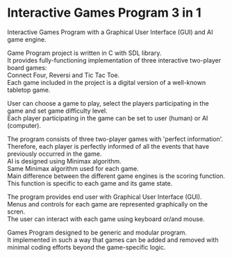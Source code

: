 # Interactive Games Program 3 in 1
Interactive Games Program with a Graphical User Interface (GUI) and AI game engine.

Game Program project is written in C with SDL library.\
It provides fully-functioning implementation of three interactive two-player board games:\
Connect Four, Reversi and Tic Tac Toe.\
Each game included in the project is a digital version of a well-known tabletop game.

User can choose a game to play, select the players participating in the game and set game difficulty level.\
Each player participating in the game can be set to user (human) or AI (computer).

The program consists of three two-player games with 'perfect information'.\
Therefore, each player is perfectly informed of all the events that have previously occurred in the game.\
AI is designed using Minimax algorithm.\
Same Minimax algorithm used for each game.\
Main difference between the different game engines is the scoring function.\
This function is specific to each game and its game state.

The program provides end user with Graphical User Interface (GUI).\
Menus and controls for each game are represented graphically on the scren.\
The user can interact with each game using keyboard or/and mouse.

Games Program designed to be generic and modular program.\
It implemented in such a way that games can be added and removed with minimal coding efforts beyond the game-specific logic.
